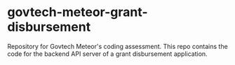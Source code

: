 # govtech-meteor-grant-disbursement
Repository for Govtech Meteor's coding assessment. This repo contains the code for the backend API server of a grant disbursement application.
